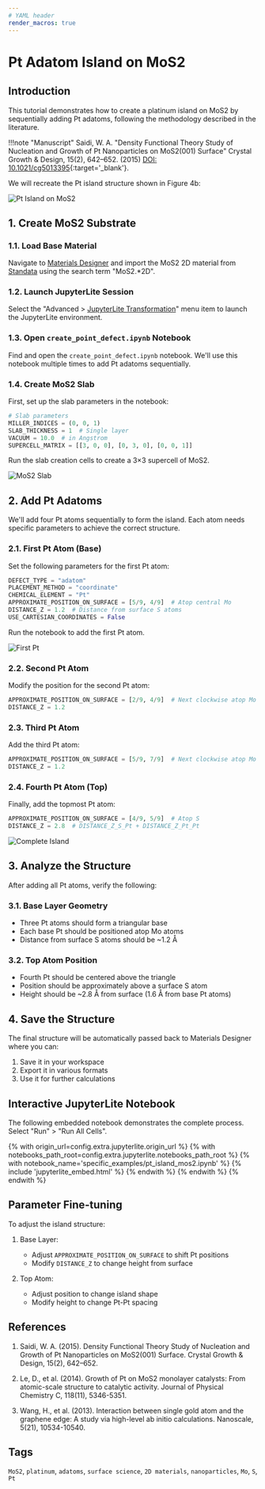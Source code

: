 ```yaml
---
# YAML header
render_macros: true
---
```


# Pt Adatom Island on MoS2

## Introduction

This tutorial demonstrates how to create a platinum island on MoS2 by sequentially adding Pt adatoms, following the methodology described in the literature.

!!!note "Manuscript"
    Saidi, W. A.
    "Density Functional Theory Study of Nucleation and Growth of Pt Nanoparticles on MoS2(001) Surface"
    Crystal Growth & Design, 15(2), 642–652. (2015)
    [DOI: 10.1021/cg5013395](https://doi.org/10.1021/cg5013395){:target='_blank'}.

We will recreate the Pt island structure shown in Figure 4b:

![Pt Island on MoS2](/images/tutorials/materials/defects/pt_island_mos2/fig4b-paper.webp "Pt island formation on MoS2")

## 1. Create MoS2 Substrate

### 1.1. Load Base Material

Navigate to [Materials Designer](../../../materials-designer/overview.md) and import the MoS2 2D material from [Standata](../../../materials-designer/header-menu/input-output/standata-import.md) using the search term "MoS2.*2D".

### 1.2. Launch JupyterLite Session

Select the "Advanced > [JupyterLite Transformation](../../../materials-designer/header-menu/advanced/jupyterlite-dialog.md)" menu item to launch the JupyterLite environment.

### 1.3. Open `create_point_defect.ipynb` Notebook

Find and open the `create_point_defect.ipynb` notebook. We'll use this notebook multiple times to add Pt adatoms sequentially.

### 1.4. Create MoS2 Slab

First, set up the slab parameters in the notebook:

```python
# Slab parameters
MILLER_INDICES = (0, 0, 1)
SLAB_THICKNESS = 1  # Single layer
VACUUM = 10.0  # in Angstrom
SUPERCELL_MATRIX = [[3, 0, 0], [0, 3, 0], [0, 0, 1]]
```

Run the slab creation cells to create a 3×3 supercell of MoS2.

![MoS2 Slab](/images/tutorials/materials/defects/pt_island_mos2/mos2-slab.webp "3×3 MoS2 Slab")

## 2. Add Pt Adatoms

We'll add four Pt atoms sequentially to form the island. Each atom needs specific parameters to achieve the correct structure.

### 2.1. First Pt Atom (Base)

Set the following parameters for the first Pt atom:

```python
DEFECT_TYPE = "adatom"
PLACEMENT_METHOD = "coordinate"
CHEMICAL_ELEMENT = "Pt"
APPROXIMATE_POSITION_ON_SURFACE = [5/9, 4/9]  # Atop central Mo
DISTANCE_Z = 1.2  # Distance from surface S atoms
USE_CARTESIAN_COORDINATES = False
```

Run the notebook to add the first Pt atom.

![First Pt](/images/tutorials/materials/defects/pt_island_mos2/pt1-added.webp "First Pt atom added")

### 2.2. Second Pt Atom

Modify the position for the second Pt atom:

```python
APPROXIMATE_POSITION_ON_SURFACE = [2/9, 4/9]  # Next clockwise atop Mo
DISTANCE_Z = 1.2
```

### 2.3. Third Pt Atom

Add the third Pt atom:

```python
APPROXIMATE_POSITION_ON_SURFACE = [5/9, 7/9]  # Next clockwise atop Mo
DISTANCE_Z = 1.2
```

### 2.4. Fourth Pt Atom (Top)

Finally, add the topmost Pt atom:

```python
APPROXIMATE_POSITION_ON_SURFACE = [4/9, 5/9]  # Atop S
DISTANCE_Z = 2.8  # DISTANCE_Z_S_Pt + DISTANCE_Z_Pt_Pt
```

![Complete Island](/images/tutorials/materials/defects/pt_island_mos2/complete-island.webp "Complete Pt island structure")

## 3. Analyze the Structure

After adding all Pt atoms, verify the following:

### 3.1. Base Layer Geometry
- Three Pt atoms should form a triangular base
- Each base Pt should be positioned atop Mo atoms
- Distance from surface S atoms should be ~1.2 Å

### 3.2. Top Atom Position
- Fourth Pt should be centered above the triangle
- Position should be approximately above a surface S atom
- Height should be ~2.8 Å from surface (1.6 Å from base Pt atoms)

## 4. Save the Structure

The final structure will be automatically passed back to Materials Designer where you can:
1. Save it in your workspace
2. Export it in various formats
3. Use it for further calculations

## Interactive JupyterLite Notebook

The following embedded notebook demonstrates the complete process. Select "Run" > "Run All Cells".

{% with origin_url=config.extra.jupyterlite.origin_url %}
{% with notebooks_path_root=config.extra.jupyterlite.notebooks_path_root %}
{% with notebook_name='specific_examples/pt_island_mos2.ipynb' %}
{% include 'jupyterlite_embed.html' %}
{% endwith %}
{% endwith %}
{% endwith %}

## Parameter Fine-tuning

To adjust the island structure:

1. Base Layer:
   - Adjust `APPROXIMATE_POSITION_ON_SURFACE` to shift Pt positions
   - Modify `DISTANCE_Z` to change height from surface

2. Top Atom:
   - Adjust position to change island shape
   - Modify height to change Pt-Pt spacing

## References

1. Saidi, W. A. (2015). Density Functional Theory Study of Nucleation and Growth of Pt Nanoparticles on MoS2(001) Surface. Crystal Growth & Design, 15(2), 642–652.

2. Le, D., et al. (2014). Growth of Pt on MoS2 monolayer catalysts: From atomic-scale structure to catalytic activity. Journal of Physical Chemistry C, 118(11), 5346-5351.

3. Wang, H., et al. (2013). Interaction between single gold atom and the graphene edge: A study via high-level ab initio calculations. Nanoscale, 5(21), 10534-10540.

## Tags

`MoS2`, `platinum`, `adatoms`, `surface science`, `2D materials`, `nanoparticles`, `Mo`, `S`, `Pt`